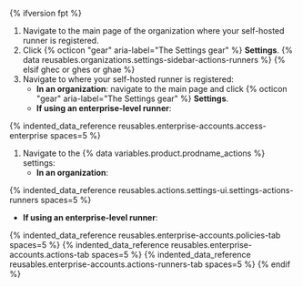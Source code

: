 {% ifversion fpt %}
1. Navigate to the main page of the organization where your self-hosted runner is registered.
2. Click {% octicon "gear" aria-label="The Settings gear" %} **Settings**.
{% data reusables.organizations.settings-sidebar-actions-runners %}
{% elsif ghec or ghes or ghae %}
1. Navigate to where your self-hosted runner is registered:
   * **In an organization**: navigate to the main page and click {% octicon "gear" aria-label="The Settings gear" %} **Settings**.
   * **If using an enterprise-level runner**:

{% indented_data_reference reusables.enterprise-accounts.access-enterprise spaces=5 %}
1. Navigate to the {% data variables.product.prodname_actions %} settings:
   * **In an organization**: 

{% indented_data_reference reusables.actions.settings-ui.settings-actions-runners spaces=5 %}
   * **If using an enterprise-level runner**: 

{% indented_data_reference reusables.enterprise-accounts.policies-tab spaces=5 %}
{% indented_data_reference reusables.enterprise-accounts.actions-tab spaces=5 %}
{% indented_data_reference reusables.enterprise-accounts.actions-runners-tab spaces=5 %}
{% endif %}
